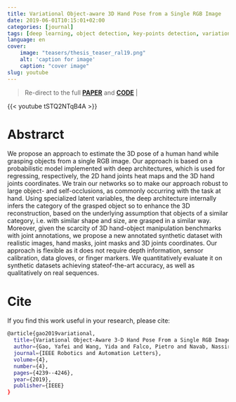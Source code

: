 ```yaml
---
title: Variational Object-aware 3D Hand Pose from a Single RGB Image
date: 2019-06-01T10:15:01+02:00
categories: [journal]
tags: [deep learning, object detection, key-points detection, variational inference, computer vision, tracking, IROS, RAL]
language: en
cover:
    image: "teasers/thesis_teaser_ral19.png"
    alt: 'caption for image'
    caption: "cover image"
slug: youtube
---
```

> Re-direct to the full [**PAPER**](https://ieeexplore.ieee.org/document/8770083) and [**CODE**](https://github.com/wangyida/VO-handpose) |

{{< youtube tSTQ2NTqB4A >}}

# Abstrarct

We propose an approach to estimate the 3D pose of a human hand while grasping objects from a single RGB image.  Our approach is based on a probabilistic model implemented with deep architectures, which is used for regressing, respectively, the 2D hand joints heat maps and the 3D hand joints coordinates.  We train our networks so to make our approach robust to large object- and self-occlusions, as commonly occurring with the task at hand. Using specialized latent variables, the deep architecture internally infers the category of the grasped object so to enhance the 3D reconstruction, based on the underlying assumption that objects of a similar category, i.e. with similar shape and size, are grasped in a similar way. Moreover, given the scarcity of 3D hand-object manipulation benchmarks with joint annotations, we propose a new annotated synthetic dataset with realistic images, hand masks, joint masks and 3D joints coordinates. Our approach is flexible as it does not require depth information, sensor calibration, data gloves, or finger markers.  We quantitatively evaluate it on synthetic datasets achieving stateof-the-art accuracy, as well as qualitatively on real sequences.

# Cite

If you find this work useful in your research, please cite:

```bash
@article{gao2019variational,
  title={Variational Object-Aware 3-D Hand Pose From a Single RGB Image},
  author={Gao, Yafei and Wang, Yida and Falco, Pietro and Navab, Nassir and Tombari, Federico},
  journal={IEEE Robotics and Automation Letters},
  volume={4},
  number={4},
  pages={4239--4246},
  year={2019},
  publisher={IEEE}
}
```
